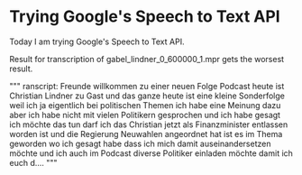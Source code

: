 # Trying Google's Speech to Text API

Today I am trying Google's Speech to Text API.

Result for transcription of gabel_lindner_0_600000_1.mpr gets the worsest result.

"""
ranscript: Freunde willkommen zu einer neuen Folge Podcast heute ist Christian Lindner zu Gast und das ganze heute ist eine kleine Sonderfolge weil ich ja eigentlich bei politischen Themen ich habe eine Meinung dazu aber ich habe nicht mit vielen Politikern gesprochen und ich habe gesagt ich möchte das tun darf ich das Christian jetzt als Finanzminister entlassen worden ist und die Regierung Neuwahlen angeordnet hat ist es im Thema geworden wo ich gesagt habe dass ich mich damit auseinandersetzen möchte und ich auch im Podcast diverse Politiker einladen möchte damit ich euch d....
"""
